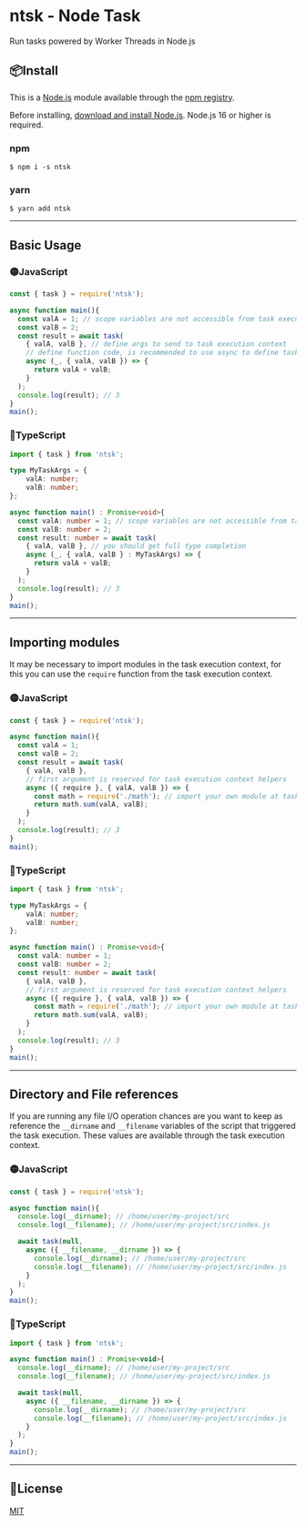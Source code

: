 # ntsk - Node Task
 Run tasks powered by Worker Threads in Node.js
## 📦Install
This is a [Node.js](https://nodejs.org/en/) module available through the
[npm registry](https://www.npmjs.com/).

Before installing, [download and install Node.js](https://nodejs.org/en/download/).
Node.js 16 or higher is required.
### npm
```console
$ npm i -s ntsk
```
### yarn
```console
$ yarn add ntsk
```
---
## Basic Usage
### 🟡JavaScript
```js
const { task } = require('ntsk');

async function main(){
  const valA = 1; // scope variables are not accessible from task execution context
  const valB = 2;
  const result = await task(
    { valA, valB }, // define args to send to task execution context
    // define function code, is recommended to use async to define task functions
    async (_, { valA, valB }) => { 
      return valA + valB;
    }
  );
  console.log(result); // 3
}
main();
```
### 🔵TypeScript
```ts
import { task } from 'ntsk';

type MyTaskArgs = {
    valA: number;
    valB: number;
};

async function main() : Promise<void>{
  const valA: number = 1; // scope variables are not accessible from task execution context
  const valB: number = 2;
  const result: number = await task(
    { valA, valB }, // you should get full type completion
    async (_, { valA, valB } : MyTaskArgs) => { 
      return valA + valB;
    }
  );
  console.log(result); // 3
}
main();
```
---
## Importing modules
It may be necessary to import modules in the task execution context, for this you can use the `require` function from the task execution context.
### 🟡JavaScript
```js
const { task } = require('ntsk');

async function main(){
  const valA = 1;
  const valB = 2;
  const result = await task(
    { valA, valB }, 
    // first argument is reserved for task execution context helpers
    async ({ require }, { valA, valB }) => { 
      const math = require('./math'); // import your own module at task execution context
      return math.sum(valA, valB);      
    }
  );
  console.log(result); // 3
}
main();
```

### 🔵TypeScript

```ts
import { task } from 'ntsk';

type MyTaskArgs = {
    valA: number;
    valB: number;
};

async function main() : Promise<void>{
  const valA: number = 1;
  const valB: number = 2;
  const result: number = await task(
    { valA, valB },
    // first argument is reserved for task execution context helpers
    async ({ require }, { valA, valB }) => { 
      const math = require('./math'); // import your own module at task execution context
      return math.sum(valA, valB);      
    }
  );
  console.log(result); // 3
}
main();
```
---
## Directory and File references
If you are running any file I/O operation chances are you want to keep as reference the `__dirname` and `__filename` variables of the script that triggered the task execution. These values are available through the task execution context.
### 🟡JavaScript
```js
const { task } = require('ntsk');

async function main(){
  console.log(__dirname); // /home/user/my-project/src
  console.log(__filename); // /home/user/my-project/src/index.js

  await task(null,     
    async ({ __filename, __dirname }) => { 
      console.log(__dirname); // /home/user/my-project/src
      console.log(__filename); // /home/user/my-project/src/index.js
    }
  );
}
main();
```
### 🔵TypeScript
```js
import { task } from 'ntsk';

async function main() : Promise<void>{
  console.log(__dirname); // /home/user/my-project/src
  console.log(__filename); // /home/user/my-project/src/index.js

  await task(null,     
    async ({ __filename, __dirname }) => { 
      console.log(__dirname); // /home/user/my-project/src
      console.log(__filename); // /home/user/my-project/src/index.js
    }
  );
}
main();
```
---
## 🔑License
[MIT](https://raw.githubusercontent.com/doriandres/ntsk/main/LICENSE)